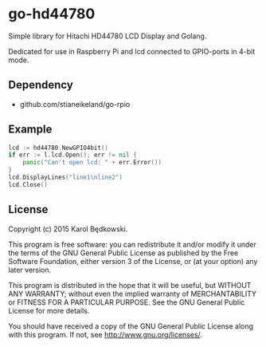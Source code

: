 go-hd44780
==========

Simple library for Hitachi HD44780 LCD Display and Golang.

Dedicated for use in Raspberry Pi and lcd connected to GPIO-ports in 4-bit mode.

## Dependency

* github.com/stianeikeland/go-rpio


## Example

```go
lcd := hd44780.NewGPIO4bit()
if err := l.lcd.Open(); err != nil {
	panic("Can't open lcd: " + err.Error())
}
lcd.DisplayLines("line1\nline2")
lcd.Close()
```

## License 
Copyright (c) 2015 Karol Będkowski.

This program is free software: you can redistribute it and/or modify
it under the terms of the GNU General Public License as published by
the Free Software Foundation, either version 3 of the License, or
(at your option) any later version.

This program is distributed in the hope that it will be useful,
but WITHOUT ANY WARRANTY; without even the implied warranty of
MERCHANTABILITY or FITNESS FOR A PARTICULAR PURPOSE.  See the
GNU General Public License for more details.

You should have received a copy of the GNU General Public License
along with this program.  If not, see <http://www.gnu.org/licenses/>.
